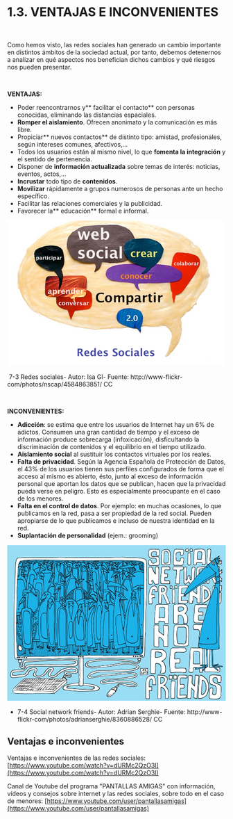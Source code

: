 
# 1.3. VENTAJAS E INCONVENIENTES

 

Como hemos visto, las redes sociales han generado un cambio importante en distintos ámbitos de la sociedad actual, por tanto, debemos detenernos a analizar en qué aspectos nos benefician dichos cambios y qué riesgos nos pueden presentar.

 

**VENTAJAS:**

- Poder reencontrarnos y** facilitar el contacto** con personas conocidas, eliminando las distancias espaciales.
- **Romper el aislamiento**. Ofrecen anonimato y la comunicación es más libre.
- Propiciar** nuevos contactos** de distinto tipo: amistad, profesionales, según intereses comunes, afectivos,...
- Todos los usuarios están al mismo nivel, lo que **fomenta la integración** y el sentido de pertenencia.
- Disponer de **información actualizada** sobre temas de interés: noticias, eventos, actos,...
- **Incrustar** todo tipo de **contenidos**.
- **Movilizar** rápidamente a grupos numerosos de personas ante un hecho específico.
- Facilitar las relaciones comerciales y la publicidad.
- Favorecer la** educación** formal e informal.


![](img/4584863851_f2490550a5.jpg)

 7-3 Redes sociales- Autor: Isa Gl- Fuente: http://www-flickr-com/photos/nscap/4584863851/ CC

 

**INCONVENIENTES:**

- **Adicción**: se estima que entre los usuarios de Internet hay un 6% de adictos. Consumen una gran cantidad de tiempo y el exceso de información produce sobrecarga (infoxicación), disficultando la discriminación de contenidos y el equilibrio en el tiempo utilizado.
- **Aislamiento social** al sustituir los contactos virtuales por los reales.
- **Falta de privacidad**. Según la Agencia Española de Protección de Datos, el 43% de los usuarios tienen sus perfiles configurados de forma que el acceso al mismo es abierto, ésto, junto al exceso de información personal que aportan los datos que se publican, hacen que la privacidad pueda verse en peligro. Esto es especialmente preocupante en el caso de los menores.
- **Falta en el control de datos**. Por ejemplo: en muchas ocasiones, lo que publicamos en la red, pasa a ser propiedad de la red social. Pueden apropiarse de lo que publicamos e incluso de nuestra identidad en la red.
- **Suplantación de personalidad** (ejem.: grooming)


![](img/8360886528_67472fd9c5_o.jpg)

- 7-4 Social network friends- Autor: Adrian Serghie- Fuente: http://www-flickr-com/photos/adrianserghie/8360886528/ CC

## Ventajas e inconvenientes

Ventajas e inconvenientes de las redes sociales: [https://www.youtube.com/watch?v=dURMc2QzO3I](https://www.youtube.com/watch?v=dURMc2QzO3I)

Canal de Youtube del programa "PANTALLAS AMIGAS" con información, vídeos y consejos sobre internet y las redes sociales, sobre todo en el caso de menores: [https://www.youtube.com/user/pantallasamigas](https://www.youtube.com/user/pantallasamigas)

